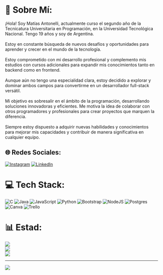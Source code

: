 # 💫 Sobre Mí:
¡Hola! Soy Matías Antonelli, actualmente curso el segundo año de la Tecnicatura Universitaria en Programación, en la Universidad Tecnológica Nacional. Tengo 19 años y soy de Argentina.<br><br>Estoy en constante búsqueda de nuevos desafíos y oportunidades para aprender y crecer en el mundo de la tecnología.<br><br>Estoy comprometido con mi desarrollo profesional y complemento mis estudios con cursos adicionales para expandir mis conocimientos tanto en backend como en frontend.<br><br>Aunque aún no tengo una especialidad clara, estoy decidido a explorar y dominar ambos campos para convertirme en un desarrollador full-stack versátil.<br><br>Mi objetivo es sobresalir en el ámbito de la programación, desarrollando soluciones innovadoras y eficientes. Me motiva la idea de colaborar con otros programadores y profesionales para crear proyectos que marquen la diferencia.<br><br>Siempre estoy dispuesto a adquirir nuevas habilidades y conocimientos para mejorar mis capacidades y contribuir de manera significativa en cualquier equipo.


## 🌐 Redes Sociales:
[![Instagram](https://img.shields.io/badge/Instagram-%23E4405F.svg?logo=Instagram&logoColor=white)](https://instagram.com/matias_antonelli23) [![LinkedIn](https://img.shields.io/badge/LinkedIn-%230077B5.svg?logo=linkedin&logoColor=white)](https://linkedin.com/in/matías-agustín-antonelli-57a936269/) 

# 💻 Tech Stack:
![C](https://img.shields.io/badge/c-%2300599C.svg?style=for-the-badge&logo=c&logoColor=white) ![Java](https://img.shields.io/badge/java-%23ED8B00.svg?style=for-the-badge&logo=openjdk&logoColor=white) ![JavaScript](https://img.shields.io/badge/javascript-%23323330.svg?style=for-the-badge&logo=javascript&logoColor=%23F7DF1E) ![Python](https://img.shields.io/badge/python-3670A0?style=for-the-badge&logo=python&logoColor=ffdd54) ![Bootstrap](https://img.shields.io/badge/bootstrap-%238511FA.svg?style=for-the-badge&logo=bootstrap&logoColor=white) ![NodeJS](https://img.shields.io/badge/node.js-6DA55F?style=for-the-badge&logo=node.js&logoColor=white) ![Postgres](https://img.shields.io/badge/postgres-%23316192.svg?style=for-the-badge&logo=postgresql&logoColor=white) ![Canva](https://img.shields.io/badge/Canva-%2300C4CC.svg?style=for-the-badge&logo=Canva&logoColor=white) ![Trello](https://img.shields.io/badge/Trello-%23026AA7.svg?style=for-the-badge&logo=Trello&logoColor=white)
# 📊 Estad:
![](https://github-readme-stats.vercel.app/api?username=Matias-De&theme=highcontrast&hide_border=false&include_all_commits=false&count_private=false)<br/>
![](https://github-readme-streak-stats.herokuapp.com/?user=Matias-De&theme=highcontrast&hide_border=false)<br/>
![](https://github-readme-stats.vercel.app/api/top-langs/?username=Matias-De&theme=highcontrast&hide_border=false&include_all_commits=false&count_private=false&layout=compact)

---
[![](https://visitcount.itsvg.in/api?id=Matias-De&icon=0&color=0)](https://visitcount.itsvg.in)

<!-- Proudly created with GPRM ( https://gprm.itsvg.in ) -->
